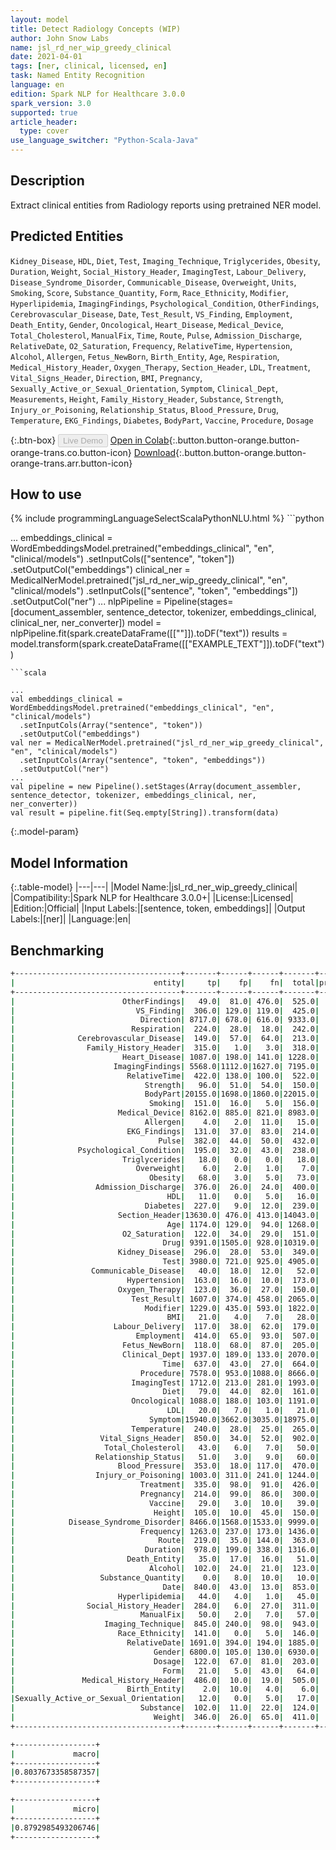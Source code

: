 ```yaml
---
layout: model
title: Detect Radiology Concepts (WIP)
author: John Snow Labs
name: jsl_rd_ner_wip_greedy_clinical
date: 2021-04-01
tags: [ner, clinical, licensed, en]
task: Named Entity Recognition
language: en
edition: Spark NLP for Healthcare 3.0.0
spark_version: 3.0
supported: true
article_header:
  type: cover
use_language_switcher: "Python-Scala-Java"
---
```


## Description

Extract clinical entities from Radiology reports using pretrained NER model.

## Predicted Entities

`Kidney_Disease`, `HDL`, `Diet`, `Test`, `Imaging_Technique`, `Triglycerides`, `Obesity`, `Duration`, `Weight`, `Social_History_Header`, `ImagingTest`, `Labour_Delivery`, `Disease_Syndrome_Disorder`, `Communicable_Disease`, `Overweight`, `Units`, `Smoking`, `Score`, `Substance_Quantity`, `Form`, `Race_Ethnicity`, `Modifier`, `Hyperlipidemia`, `ImagingFindings`, `Psychological_Condition`, `OtherFindings`, `Cerebrovascular_Disease`, `Date`, `Test_Result`, `VS_Finding`, `Employment`, `Death_Entity`, `Gender`, `Oncological`, `Heart_Disease`, `Medical_Device`, `Total_Cholesterol`, `ManualFix`, `Time`, `Route`, `Pulse`, `Admission_Discharge`, `RelativeDate`, `O2_Saturation`, `Frequency`, `RelativeTime`, `Hypertension`, `Alcohol`, `Allergen`, `Fetus_NewBorn`, `Birth_Entity`, `Age`, `Respiration`, `Medical_History_Header`, `Oxygen_Therapy`, `Section_Header`, `LDL`, `Treatment`, `Vital_Signs_Header`, `Direction`, `BMI`, `Pregnancy`, `Sexually_Active_or_Sexual_Orientation`, `Symptom`, `Clinical_Dept`, `Measurements`, `Height`, `Family_History_Header`, `Substance`, `Strength`, `Injury_or_Poisoning`, `Relationship_Status`, `Blood_Pressure`, `Drug`, `Temperature`, `EKG_Findings`, `Diabetes`, `BodyPart`, `Vaccine`, `Procedure`, `Dosage`

{:.btn-box}
<button class="button button-orange" disabled>Live Demo</button>
[Open in Colab](https://colab.research.google.com/github/JohnSnowLabs/spark-nlp-workshop/blob/master/tutorials/Certification_Trainings/Healthcare/1.Clinical_Named_Entity_Recognition_Model.ipynb){:.button.button-orange.button-orange-trans.co.button-icon}
[Download](https://s3.amazonaws.com/auxdata.johnsnowlabs.com/clinical/models/jsl_rd_ner_wip_greedy_clinical_en_3.0.0_3.0_1617260438155.zip){:.button.button-orange.button-orange-trans.arr.button-icon}

## How to use



<div class="tabs-box" markdown="1">
{% include programmingLanguageSelectScalaPythonNLU.html %}
```python

...
embeddings_clinical = WordEmbeddingsModel.pretrained("embeddings_clinical", "en", "clinical/models")  .setInputCols(["sentence", "token"])  .setOutputCol("embeddings")
clinical_ner = MedicalNerModel.pretrained("jsl_rd_ner_wip_greedy_clinical", "en", "clinical/models")   .setInputCols(["sentence", "token", "embeddings"])   .setOutputCol("ner")
...
nlpPipeline = Pipeline(stages=[document_assembler, sentence_detector, tokenizer, embeddings_clinical, clinical_ner, ner_converter])
model = nlpPipeline.fit(spark.createDataFrame([[""]]).toDF("text"))
results = model.transform(spark.createDataFrame([["EXAMPLE_TEXT"]]).toDF("text"))
```
```scala

...
val embeddings_clinical = WordEmbeddingsModel.pretrained("embeddings_clinical", "en", "clinical/models")
  .setInputCols(Array("sentence", "token"))
  .setOutputCol("embeddings")
val ner = MedicalNerModel.pretrained("jsl_rd_ner_wip_greedy_clinical", "en", "clinical/models")
  .setInputCols(Array("sentence", "token", "embeddings"))
  .setOutputCol("ner")
...
val pipeline = new Pipeline().setStages(Array(document_assembler, sentence_detector, tokenizer, embeddings_clinical, ner, ner_converter))
val result = pipeline.fit(Seq.empty[String]).transform(data)
```
</div>

{:.model-param}
## Model Information

{:.table-model}
|---|---|
|Model Name:|jsl_rd_ner_wip_greedy_clinical|
|Compatibility:|Spark NLP for Healthcare 3.0.0+|
|License:|Licensed|
|Edition:|Official|
|Input Labels:|[sentence, token, embeddings]|
|Output Labels:|[ner]|
|Language:|en|


## Benchmarking

```bash
+-------------------------------------+-------+------+------+-------+---------+------+------+
|                               entity|     tp|    fp|    fn|  total|precision|recall|    f1|
+-------------------------------------+-------+------+------+-------+---------+------+------+
|                        OtherFindings|   49.0|  81.0| 476.0|  525.0|   0.3769|0.0933|0.1496|
|                           VS_Finding|  306.0| 129.0| 119.0|  425.0|   0.7034|  0.72|0.7116|
|                            Direction| 8717.0| 678.0| 616.0| 9333.0|   0.9278| 0.934|0.9309|
|                          Respiration|  224.0|  28.0|  18.0|  242.0|   0.8889|0.9256|0.9069|
|              Cerebrovascular_Disease|  149.0|  57.0|  64.0|  213.0|   0.7233|0.6995|0.7112|
|                Family_History_Header|  315.0|   1.0|   3.0|  318.0|   0.9968|0.9906|0.9937|
|                        Heart_Disease| 1087.0| 198.0| 141.0| 1228.0|   0.8459|0.8852|0.8651|
|                      ImagingFindings| 5568.0|1112.0|1627.0| 7195.0|   0.8335|0.7739|0.8026|
|                         RelativeTime|  422.0| 138.0| 100.0|  522.0|   0.7536|0.8084|  0.78|
|                             Strength|   96.0|  51.0|  54.0|  150.0|   0.6531|  0.64|0.6465|
|                             BodyPart|20155.0|1698.0|1860.0|22015.0|   0.9223|0.9155|0.9189|
|                              Smoking|  151.0|  16.0|   5.0|  156.0|   0.9042|0.9679| 0.935|
|                       Medical_Device| 8162.0| 885.0| 821.0| 8983.0|   0.9022|0.9086|0.9054|
|                             Allergen|    4.0|   2.0|  11.0|   15.0|   0.6667|0.2667| 0.381|
|                         EKG_Findings|  131.0|  37.0|  83.0|  214.0|   0.7798|0.6121|0.6859|
|                                Pulse|  382.0|  44.0|  50.0|  432.0|   0.8967|0.8843|0.8904|
|              Psychological_Condition|  195.0|  32.0|  43.0|  238.0|    0.859|0.8193|0.8387|
|                        Triglycerides|   18.0|   0.0|   0.0|   18.0|      1.0|   1.0|   1.0|
|                           Overweight|    6.0|   2.0|   1.0|    7.0|     0.75|0.8571|   0.8|
|                              Obesity|   68.0|   3.0|   5.0|   73.0|   0.9577|0.9315|0.9444|
|                  Admission_Discharge|  376.0|  26.0|  24.0|  400.0|   0.9353|  0.94|0.9377|
|                                  HDL|   11.0|   0.0|   5.0|   16.0|      1.0|0.6875|0.8148|
|                             Diabetes|  227.0|   9.0|  12.0|  239.0|   0.9619|0.9498|0.9558|
|                       Section_Header|13630.0| 476.0| 413.0|14043.0|   0.9663|0.9706|0.9684|
|                                  Age| 1174.0| 129.0|  94.0| 1268.0|    0.901|0.9259|0.9133|
|                        O2_Saturation|  122.0|  34.0|  29.0|  151.0|   0.7821|0.8079|0.7948|
|                                 Drug| 9391.0|1505.0| 928.0|10319.0|   0.8619|0.9101|0.8853|
|                       Kidney_Disease|  296.0|  28.0|  53.0|  349.0|   0.9136|0.8481|0.8796|
|                                 Test| 3980.0| 721.0| 925.0| 4905.0|   0.8466|0.8114|0.8286|
|                 Communicable_Disease|   40.0|  18.0|  12.0|   52.0|   0.6897|0.7692|0.7273|
|                         Hypertension|  163.0|  16.0|  10.0|  173.0|   0.9106|0.9422|0.9261|
|                       Oxygen_Therapy|  123.0|  36.0|  27.0|  150.0|   0.7736|  0.82|0.7961|
|                          Test_Result| 1607.0| 374.0| 458.0| 2065.0|   0.8112|0.7782|0.7944|
|                             Modifier| 1229.0| 435.0| 593.0| 1822.0|   0.7386|0.6745|0.7051|
|                                  BMI|   21.0|   4.0|   7.0|   28.0|     0.84|  0.75|0.7925|
|                      Labour_Delivery|  117.0|  38.0|  62.0|  179.0|   0.7548|0.6536|0.7006|
|                           Employment|  414.0|  65.0|  93.0|  507.0|   0.8643|0.8166|0.8398|
|                        Fetus_NewBorn|  118.0|  68.0|  87.0|  205.0|   0.6344|0.5756|0.6036|
|                        Clinical_Dept| 1937.0| 189.0| 133.0| 2070.0|   0.9111|0.9357|0.9233|
|                                 Time|  637.0|  43.0|  27.0|  664.0|   0.9368|0.9593|0.9479|
|                            Procedure| 7578.0| 953.0|1088.0| 8666.0|   0.8883|0.8745|0.8813|
|                          ImagingTest| 1712.0| 213.0| 281.0| 1993.0|   0.8894| 0.859|0.8739|
|                                 Diet|   79.0|  44.0|  82.0|  161.0|   0.6423|0.4907|0.5563|
|                          Oncological| 1088.0| 188.0| 103.0| 1191.0|   0.8527|0.9135| 0.882|
|                                  LDL|   20.0|   7.0|   1.0|   21.0|   0.7407|0.9524|0.8333|
|                              Symptom|15940.0|3662.0|3035.0|18975.0|   0.8132|0.8401|0.8264|
|                          Temperature|  240.0|  28.0|  25.0|  265.0|   0.8955|0.9057|0.9006|
|                   Vital_Signs_Header|  850.0|  34.0|  52.0|  902.0|   0.9615|0.9424|0.9518|
|                    Total_Cholesterol|   43.0|   6.0|   7.0|   50.0|   0.8776|  0.86|0.8687|
|                  Relationship_Status|   51.0|   3.0|   9.0|   60.0|   0.9444|  0.85|0.8947|
|                       Blood_Pressure|  353.0|  18.0| 117.0|  470.0|   0.9515|0.7511|0.8395|
|                  Injury_or_Poisoning| 1003.0| 311.0| 241.0| 1244.0|   0.7633|0.8063|0.7842|
|                            Treatment|  335.0|  98.0|  91.0|  426.0|   0.7737|0.7864|  0.78|
|                            Pregnancy|  214.0|  99.0|  86.0|  300.0|   0.6837|0.7133|0.6982|
|                              Vaccine|   29.0|   3.0|  10.0|   39.0|   0.9063|0.7436|0.8169|
|                               Height|  105.0|  10.0|  45.0|  150.0|    0.913|   0.7|0.7925|
|            Disease_Syndrome_Disorder| 8466.0|1568.0|1533.0| 9999.0|   0.8437|0.8467|0.8452|
|                            Frequency| 1263.0| 237.0| 173.0| 1436.0|    0.842|0.8795|0.8604|
|                                Route|  219.0|  35.0| 144.0|  363.0|   0.8622|0.6033|0.7099|
|                             Duration|  978.0| 199.0| 338.0| 1316.0|   0.8309|0.7432|0.7846|
|                         Death_Entity|   35.0|  17.0|  16.0|   51.0|   0.6731|0.6863|0.6796|
|                              Alcohol|  102.0|  24.0|  21.0|  123.0|   0.8095|0.8293|0.8193|
|                   Substance_Quantity|    0.0|   8.0|  10.0|   10.0|      0.0|   0.0|   0.0|
|                                 Date|  840.0|  43.0|  13.0|  853.0|   0.9513|0.9848|0.9677|
|                       Hyperlipidemia|   44.0|   4.0|   1.0|   45.0|   0.9167|0.9778|0.9462|
|                Social_History_Header|  284.0|   6.0|  27.0|  311.0|   0.9793|0.9132|0.9451|
|                            ManualFix|   50.0|   2.0|   7.0|   57.0|   0.9615|0.8772|0.9174|
|                    Imaging_Technique|  845.0| 240.0|  98.0|  943.0|   0.7788|0.8961|0.8333|
|                       Race_Ethnicity|  141.0|   0.0|   5.0|  146.0|      1.0|0.9658|0.9826|
|                         RelativeDate| 1691.0| 394.0| 194.0| 1885.0|    0.811|0.8971|0.8519|
|                               Gender| 6800.0| 105.0| 130.0| 6930.0|   0.9848|0.9812| 0.983|
|                               Dosage|  122.0|  67.0|  81.0|  203.0|   0.6455| 0.601|0.6224|
|                                 Form|   21.0|   5.0|  43.0|   64.0|   0.8077|0.3281|0.4667|
|               Medical_History_Header|  486.0|  10.0|  19.0|  505.0|   0.9798|0.9624| 0.971|
|                         Birth_Entity|    2.0|  10.0|   4.0|    6.0|   0.1667|0.3333|0.2222|
|Sexually_Active_or_Sexual_Orientation|   12.0|   0.0|   5.0|   17.0|      1.0|0.7059|0.8276|
|                            Substance|  102.0|  11.0|  22.0|  124.0|   0.9027|0.8226|0.8608|
|                               Weight|  346.0|  26.0|  65.0|  411.0|   0.9301|0.8418|0.8838|
+-------------------------------------+-------+------+------+-------+---------+------+------+

+------------------+
|             macro|
+------------------+
|0.8037673358587357|
+------------------+

+------------------+
|             micro|
+------------------+
|0.8792985493206746|
+------------------+
```